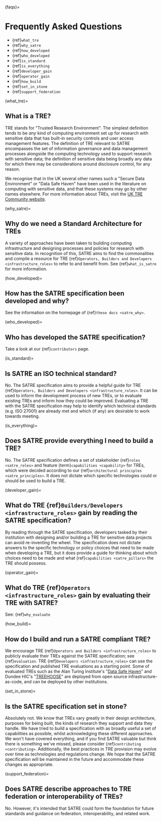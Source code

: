 (faqs)=

# Frequently Asked Questions

- {ref}`what_tre`
- {ref}`why_satre`
- {ref}`how_developed`
- {ref}`who_developed`
- {ref}`is_standard`
- {ref}`is_everything`
- {ref}`developer_gain`
- {ref}`operator_gain`
- {ref}`how_build`
- {ref}`set_in_stone`
- {ref}`support_federation`

(what_tre)=

## What is a TRE?

TRE stands for "Trusted Research Environment".
The simplest definition tends to be _any_ kind of computing environment set up for research with sensitive data that has built-in security controls and user access management features.
The definition of TRE relevant to SATRE encompasses the set of information governance and data management processes alongside the computing technology used to support research with sensitive data; the definition of sensitive data being broadly any data for which there may be considerations around disclosure control, for any reason.

We recognise that in the UK several other names such a "Secure Data Environment" or "Data Safe Haven" have been used in the literature on computing with sensitive data, and that these systems may go by other names elsewhere.
For more information about TREs, visit the [UK TRE Community website](https://www.uktre.org/en/latest/).

(why_satre)=

## Why do we need a Standard Architecture for TREs

A variety of approaches have been taken to building computing infrastructure and designing processes and policies for research with sensitive data.
In recognition of this, SATRE aims to find the commonalities and compile a resource for TRE {ref}`Operators, Builders and Developers <infrastructure_roles>` to refer to and benefit from.
See {ref}`what_is_satre` for more information.

(how_developed)=

## How has the SATRE specification been developed and why?

See the information on the homepage of {ref}`these docs <satre_why>`.

(who_developed)=

## Who has developed the SATRE specification?

Take a look at our {ref}`contributors` page.

(is_standard)=

## Is SATRE an ISO technical standard?

No.
The SATRE specification aims to provide a helpful guide for TRE {ref}`Operators, Builders and Developers <infrastructure_roles>`.
It can be used to inform the development process of new TREs, or to evaluate existing TREs and inform how they could be improved.
Evaluating a TRE with the SATRE specification may help to identify which technical standards (e.g. ISO 27001) are already met and which (if any) are desirable to work towards meeting.

(is_everything)=

## Does SATRE provide everything I need to build a TRE?

No.
The SATRE specification defines a set of stakeholder {ref}`roles <satre_roles>` and feature {term}`capabilities <capability>` for TREs, which were decided according to our {ref}`architectural principles <satre_principles>`.
It does not dictate which specific technologies could or should be used to build a TRE.

(developer_gain)=

## What do TRE {ref}`Builders/Developers <infrastructure_roles>` gain by reading the SATRE specification?

By reading through the SATRE specification, developers tasked by their institution with designing and/or building a TRE for sensitive data projects can avoid re-inventing the wheel.
The specification does not dictate answers to the specific technology or policy choices that need to be made when developing a TRE, but it does provide a guide for thinking about which choices need to be made and what {ref}`capabilities <satre_pillars>` the TRE should possess.

(operator_gain)=

## What do TRE {ref}`Operators <infrastructure_roles>` gain by evaluating their TRE with SATRE?

See: {ref}`why_evaluate`

(how_build)=

## How do I build and run a SATRE compliant TRE?

We encourage TRE {ref}`Operators and Builders <infrastructure_roles>` to publicly evaluate their TREs against the SATRE specification; see {ref}`evaluation`.
TRE {ref}`Developers <infrastructure_roles>` can use the specification and published TRE evaluations as a starting point.
Some of evaluated TREs such as the Alan Turing Institute's "[Data Safe Haven](https://data-safe-haven.readthedocs.io/en/latest/)" and Dundee HIC's "[TREEHOOSE](https://github.com/HicResearch/TREEHOOSE/)" are deployed from open source infrastructure-as-code, and can be deployed by other institutions.

(set_in_stone)=

## Is the SATRE specification set in stone?

Absolutely not.
We know that TREs vary greatly in their design architecture, purposes for being built, the kinds of research they support and data they handle.
We have tried to build a specification with as broadly useful a set of capabilities as possible, whilst acknowledging these different approaches.
We won't have covered everything, and if you find SATRE valuable but think there is something we've missed, please consider {ref}`contributing <contributing>`.
Additionally, the best practices in TRE provision may evolve over time as technologies and regulations change.
We hope that the SATRE specification will be maintained in the future and accommodate these changes as appropriate.

(support_federation)=

## Does SATRE describe approaches to TRE federation or interoperability of TREs?

No.
However, it's intended that SATRE could form the foundation for future standards and guidance on federation, interoperability, and related work.
